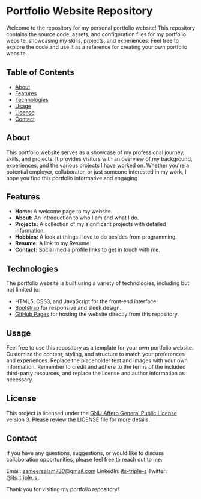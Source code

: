 # Portfolio Website Repository

Welcome to the repository for my personal portfolio website! This repository contains the source code, assets, and configuration files for my portfolio website, showcasing my skills, projects, and experiences. Feel free to explore the code and use it as a reference for creating your own portfolio website.

## Table of Contents

- [About](#about)
- [Features](#features)
- [Technologies](#technologies)
- [Usage](#usage)
- [License](#license)
- [Contact](#contact)

## About

This portfolio website serves as a showcase of my professional journey, skills, and projects. It provides visitors with an overview of my background, experiences, and the various projects I have worked on. Whether you're a potential employer, collaborator, or just someone interested in my work, I hope you find this portfolio informative and engaging.

## Features

- **Home:** A welcome page to my website.
- **About:** An introduction to who I am and what I do.
- **Projects:** A collection of my significant projects with detailed information.
- **Hobbies:** A look at things I love to do besides from programming.
- **Resume:** A link to my Resume.
- **Contact:** Social media profile links to get in touch with me.

## Technologies

The portfolio website is built using a variety of technologies, including but not limited to:

- HTML5, CSS3, and JavaScript for the front-end interface.
- [Bootstrap](https://getbootstrap.com/) for responsive and sleek design.
- [GitHub Pages](https://pages.github.com/) for hosting the website directly from this repository.

## Usage

Feel free to use this repository as a template for your own portfolio website. Customize the content, styling, and structure to match your preferences and experiences. Replace the placeholder text and images with your own information. Remember to credit and adhere to the terms of the included third-party resources, and replace the license and author information as necessary.

## License

This project is licensed under the [GNU Affero General Public License version 3](.LICENSE). Please review the LICENSE file for more details.

## Contact

If you have any questions, suggestions, or would like to discuss collaboration opportunities, please feel free to reach out to me:

Email: sameersalam730@gmail.com
LinkedIn: [its-triple-s](https://www.linkedin.com/in/its-triple-s)
Twitter: [@its_triple_s_](https://www.twitter.com/its_triple_s_)

Thank you for visiting my portfolio repository!
